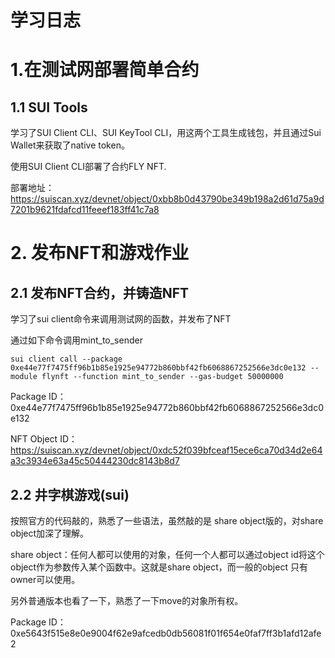 # 学习日志

# 1.在测试网部署简单合约

## 1.1 SUI Tools

学习了SUI Client CLI、SUI KeyTool CLI，用这两个工具生成钱包，并且通过Sui Wallet来获取了native token。

使用SUI Client CLI部署了合约FLY NFT.

部署地址：https://suiscan.xyz/devnet/object/0xbb8b0d43790be349b198a2d61d75a9d7201b9621fdafcd11feeef183ff41c7a8



# 2. 发布NFT和游戏作业

## 2.1 发布NFT合约，并铸造NFT

学习了sui client命令来调用测试网的函数，并发布了NFT

通过如下命令调用mint_to_sender

`sui client call --package 0xe44e77f7475ff96b1b85e1925e94772b860bbf42fb6068867252566e3dc0e132 --module flynft --function mint_to_sender --gas-budget 50000000`

Package ID：0xe44e77f7475ff96b1b85e1925e94772b860bbf42fb6068867252566e3dc0e132

NFT Object ID：https://suiscan.xyz/devnet/object/0xdc52f039bfceaf15ece6ca70d34d2e64a3c3934e63a45c50444230dc8143b8d7

## 2.2 井字棋游戏(sui)

按照官方的代码敲的，熟悉了一些语法，虽然敲的是 share object版的，对share object加深了理解。

share object：任何人都可以使用的对象，任何一个人都可以通过object id将这个object作为参数传入某个函数中。这就是share object，而一般的object 只有owner可以使用。

另外普通版本也看了一下，熟悉了一下move的对象所有权。

Package ID：0xe5643f515e8e0e9004f62e9afcedb0db56081f01f654e0faf7ff3b1afd12afe2



